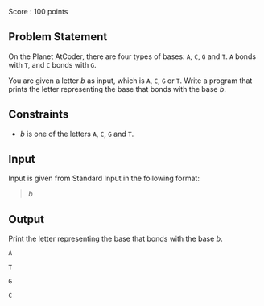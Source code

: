 Score : $100$ points

## Problem Statement

On the Planet AtCoder, there are four types of bases: `A`, `C`, `G` and `T`. `A` bonds with `T`, and `C` bonds with `G`.

You are given a letter $b$ as input, which is `A`, `C`, `G` or `T`. Write a program that prints the letter representing the base that bonds with the base $b$.

## Constraints

- $b$ is one of the letters `A`, `C`, `G` and `T`.

## Input

Input is given from Standard Input in the following format:

> $b$

## Output

Print the letter representing the base that bonds with the base $b$.

```input1
A
```

```output1
T
```

```input2
G
```

```output2
C
```